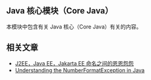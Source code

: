 ## Java 核心模块（Core Java）

本模块中包含有关 Java 核心（Core Java）有关的内容。

## 相关文章

- [J2EE，Java EE，Jakarta EE 命名之间的恩恩怨怨](https://www.ossez.com/t/j2ee-java-ee-jakarta-ee/14382)
- [Understanding the NumberFormatException in Java](https://www.baeldung.com/java-number-format-exception)


